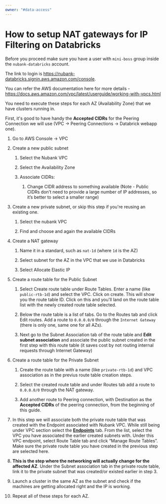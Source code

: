 ```yaml
---
owner: "#data-access"
---
```

# How to setup NAT gateways for IP Filtering on Databricks

Before you proceed make sure you have a user with `mini-boss` group inside the `nubank-databricks` account.

The link to login is https://nubank-databricks.signin.aws.amazon.com/console.

You can refer the AWS documentation here for more details - https://docs.aws.amazon.com/vpc/latest/userguide/working-with-vpcs.html

You need to execute these steps for each AZ (Availability Zone) that we have clusters running in.

First, it's good to have handy the **Accepted CIDRs** for the Peering Connection we will use (VPC -> Peering Connections -> Databrick webapp one).

1. Go to AWS Console → VPC

2. Create a new public subnet

    1. Select the Nubank VPC
 
    2. Select the Availability Zone

    3. Associate CIDRs:

        1. Change CIDR address to something available (Note - Public CIDRs don’t need to provide a large number of IP addresses, so it’s better to select a smaller range)

3. Create a new private subnet, or skip this step if you're reusing an existing one.

    1. Select the nubank VPC

    2. Find and choose and again the available CIDRs

4. Create a NAT gateway

    1. Name it in a standard, such as `nat-1d` (where `1d` is the AZ)

    2. Select subnet for the AZ in the VPC that we use in Databricks

    3. Select Allocate Elastic IP

5. Create a route table for the Public Subnet

    1. Select Create route table under Route Tables. Enter a name (like `public-rtb-1d`) and select the VPC. Click on create. This will show you the route table ID. Click on this and you'll land on the route table list with the newly created route table selected.

    2. Below the route table is a list of tabs. Go to the Routes tab and click Edit routes. Add a route to `0.0.0.0/0` through the `Internet Gateway` (there is only one, same one for all AZs).

    3. Next go to the Subnet Association tab of the route table and **Edit subnet association** and associate the public subnet created in the first step with this route table (it saves cost by not routing internal requests through Internet Gateway)

6. Create a route table for the Private Subnet

    1. Create the route table with a name (like `private-rtb-1d`) and VPC association as in the previus route table creation steps.

    2. Select the created route table and under Routes tab add a route to `0.0.0.0/0` through the NAT gateway.

    3. Add another route to Peering connection, with Destination as the **Accepted CIDRs** of the peering connection, from the beginning of this guide.

7. In this step we will associate both the private route table that was created with the Endpoint associated with Nubank VPC. While still being under VPC section select the **[Endpoints](https://console.aws.amazon.com/vpc/home?region=us-east-1#Endpoints:)** tab. From the list, select the VPC you have associated the earlier created subnets with. Under this VPC endpoint, select Route Table tab and click “Manage Route Tables”. Make sure the private route table you have created in the previous step are selected here.

8. **This is the step where the networking will actually change for the affected AZ**. Under the Subnet association tab in the private route table, link it to the private subnet that was created/or existed earlier in step 3.

9. Launch a cluster in the same AZ as the subnet and check if the machines are getting allocated right and the IP is working.

10. Repeat all of these steps for each AZ.
